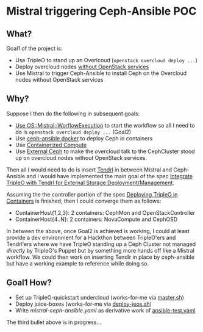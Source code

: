 Mistral triggering Ceph-Ansible POC
===================================

What?
-----

Goal1 of the project is: 

- Use TripleO to stand up an Overlcoud (`openstack overcloud deploy ...`)
- Deploy overcloud nodes [without OpenStack services](https://github.com/fultonj/oooq/commit/2e2635f8cae347013737a89341b2cca24b68c28c)
- Use Mistral to trigger Ceph-Ansible to install Ceph on the Overcloud nodes without OpenStack services

Why? 
----

Suppose I then do the following in subsequent goals: 

- [Use OS::Mistral::WorflowExecution](https://review.openstack.org/#/c/267770) to start the workflow so all I need to do is `openstack overcloud deploy ...` (Goal2)
- Use [ceph-ansible docker](https://github.com/ceph/ceph-ansible/tree/master/roles/ceph-docker-common) to deploy Ceph in containers
- Use [Containerized Compute](https://access.redhat.com/documentation/en/red-hat-openstack-platform/10/single/advanced-overcloud-customization/#sect-Configuring_Containerized_Compute_Nodes)
- Use [External Ceph](https://access.redhat.com/documentation/en/red-hat-openstack-platform/10/single/red-hat-ceph-storage-for-the-overcloud#integration) to make the overcloud talk to the CephCluster stood up on overcloud nodes without OpenStack services.

Then all I would need to do is insert [Tendrl](https://github.com/tendrl/) in between Mistral and Ceph-Ansible and I would have implemented the main goal of the spec [Integrate TripleO with Tendrl for External Storage Deployment/Management](https://review.openstack.org/#/c/387631).

Assuming the the controller portion of the spec [Deploying TripleO in Containers](https://specs.openstack.org/openstack/tripleo-specs/specs/ocata/containerize-tripleo-overcloud.html)
 is finished, then I could converge them as follows:
 
- ContainerHost{1,2,3}: 2 containers: CephMon and OpenStackController
- ContainerHost{4..N}: 2 containers: NovaCompute and CephOSD

In between the above, once Goal2 is achieved is working, I could at
least provide a dev environment for a Hackthon between TripleO'ers and
Tendrl'ers where we have TripleO standing up  a Ceph Cluster not
managed _directly_ by TripleO's Puppet but by something more hands off
like a Mistral workflow. We could then work on inserting Tendlr in
place by ceph-ansible but have a working example to reference while
doing so. 

Goal1 How?
----------

- Set up TripleO-quickstart undercloud (works-for-me via [master.sh](https://github.com/fultonj/oooq/blob/master/master.sh))
- Deploy juice-boxes (works-for-me via [deploy-jeos.sh](https://github.com/fultonj/oooq/blob/master/deploy-jeos.sh))
- Write _mistral-ceph-ansible.yaml_ as derivative work of [ansible-test.yaml](https://github.com/fultonj/mistral/blob/master/ansible/ansible-test.yaml)
  
The third bullet above is in progress...
